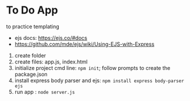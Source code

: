 # To Do App

to practice templating

- ejs docs: https://ejs.co/#docs
- https://github.com/mde/ejs/wiki/Using-EJS-with-Express


1. create folder 
2. create files:  app.js, index.html
3. initialize project cmd line: ```npm init```; follow prompts to create the package.json
4. install express body parser and ejs: ```npm install express body-parser ejs```
6. run app : ```node server.js```


